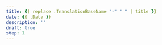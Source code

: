 ```yaml
---
title: {{ replace .TranslationBaseName "-" " " | title }}
date: {{ .Date }}
description: ""
draft: true
step: 1
---
```

